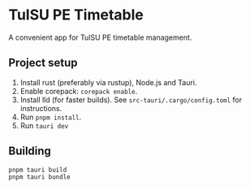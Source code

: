 # TulSU PE Timetable

A convenient app for TulSU PE timetable management.

## Project setup

1. Install rust (preferably via rustup), Node.js and Tauri.
2. Enable corepack: `corepack enable`.
3. Install lld (for faster builds). See `src-tauri/.cargo/config.toml` for instructions.
4. Run `pnpm install`.
5. Run `tauri dev`

## Building

```
pnpm tauri build 
pnpm tauri bundle
```
